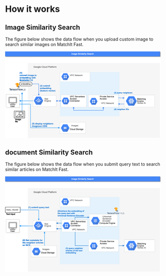 # How it works


## Image Similarity Search

The figure below shows the data flow when you upload custom image to search similar images on MatchIt Fast.

![Image Similarity Search](images/ImageSimilaritySearch.png)

## document Similarity Search

The figure below shows the data flow when you submit query text to search similar articles on MatchIt Fast.

![Document Similarity Search](images/DocumentSimilaritySearch.png)
